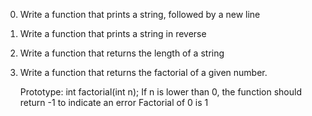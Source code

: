 0. Write a function that prints a string, followed by a new line
1. Write a function that prints a string in reverse
2. Write a function that returns the length of a string
3. Write a function that returns the factorial of a given number.

    Prototype: int factorial(int n);
    If n is lower than 0, the function should return -1 to indicate an error
    Factorial of 0 is 1

